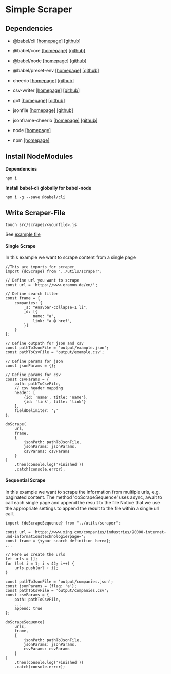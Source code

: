 # Simple Scraper

## Dependencies
- @babel/cli [[homepage]][10] [[github]][11]
- @babel/core [[homepage]][10] [[github]][12]
- @babel/node [[homepage]][10] [[github]][13]
- @babel/preset-env [[homepage]][10] [[github]][14]

- cheerio [[homepage]][50] [[github]][51]
- csv-writer [[homepage]][60] [[github]][61]
- got [[homepage]][70] [[github]][71]
- jsonfile [[homepage]][80] [[github]][81]
- jsonframe-cheerio [[homepage]][90] [[github]][91]

- node [[homepage]][110]
- npm [[homepage]][120]

[10]: https://babeljs.io/
[11]: https://github.com/babel/babel/tree/master/packages/babel-cli
[12]: https://github.com/babel/babel/tree/master/packages/babel-core
[13]: https://github.com/babel/babel/tree/master/packages/babel-node
[14]: https://github.com/babel/babel/tree/master/packages/babel-preset-env
[50]: https://github.com/cheeriojs/cheerio#readme
[51]: https://github.com/cheeriojs/cheerio
[60]: https://github.com/ryu1kn/csv-writer#readme
[61]: https://github.com/ryu1kn/csv-writer
[70]: https://github.com/sindresorhus/got#readme
[71]: https://github.com/sindresorhus/got
[80]: https://github.com/jprichardson/node-jsonfile#readme
[81]: https://github.com/jprichardson/node-jsonfile
[90]: https://github.com/gahabeen/jsonframe-cheerio#readme
[91]: https://github.com/gahabeen/jsonframe-cheerio

[110]: https://nodejs.org/en/
[120]: https://www.npmjs.com/

## Install NodeModules

**Dependencies**
```$bash
npm i
```

**Install babel-cli globally for babel-node**
```$xslt
npm i -g --save @babel/cli
```

## Write Scraper-File
```$xslt
touch src/scrapes/<yourfile>.js
```

See [example file]('./src/scrapes/example.js')

#### Single Scrape
In this example we want to scrape content from a single page
```$xslt
//This are imports for scraper
import {doScrape} from "../utils/scraper";

// Define url you want to scrape
const url = 'https://www.eramon.de/en/';

// Define search filter
const frame = {
    companies: {
        _s: "#navbar-collapse-1 li",
        _d: [{
            name: "a",
            link: "a @ href",
        }]
    }
};

// Define outpath for json and csv
const pathToJsonFile = 'output/example.json';
const pathToCsvFile = 'output/example.csv';

// Define params for json
const jsonParams = {};

// Define params for csv
const csvParams = {
    path: pathToCsvFile,
    // csv header mapping
    header: [
        {id: 'name', title: 'name'},
        {id: 'link', title: 'link'}
    ],
    fieldDelimiter: ';'
};

doScrape(
    url,
    frame,
    {
        jsonPath: pathToJsonFile,
        jsonParams: jsonParams,
        csvParams: csvParams
    }
)
    .then(console.log('Finished'))
    .catch(console.error);
```

#### Sequential Scrape
In this example we want to scrape the information from multiple urls, e.g. paginated content.
The method 'doScrapeSequence' uses async, await to call each single page and append the result to the file
Notice that we use the appropriate settings to append the result to the file within a single url call.
```
import {doScrapeSequence} from "../utils/scraper";

const url = 'https://www.xing.com/companies/industries/90000-internet-und-informationstechnologie?page=';
const frame = {<your search definition here>};
...

// Here we create the urls
let urls = [];
for (let i = 1; i < 42; i++) {
    urls.push(url + i);
}

const pathToJsonFile = 'output/companies.json';
const jsonParams = {flag: 'a'};
const pathToCsvFile = 'output/companies.csv';
const csvParams = {
    path: pathToCsvFile,
    ...
    append: true
};

doScrapeSequence(
    urls,
    frame,
    {
        jsonPath: pathToJsonFile,
        jsonParams: jsonParams,
        csvParams: csvParams
    }
)
    .then(console.log('Finished'))
    .catch(console.error);
```